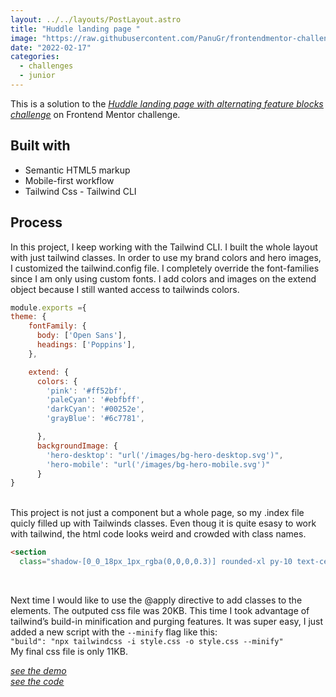 ```yaml
---
layout: ../../layouts/PostLayout.astro
title: "Huddle landing page "
image: "https://raw.githubusercontent.com/PanuGr/frontendmentor-challenges/main/junior/huddle-landing-page/screenshot.jpg"
date: "2022-02-17"
categories:
  - challenges
  - junior
---
```

This is a solution to the <ins>*[Huddle landing page with alternating feature blocks challenge](https://www.frontendmentor.io/challenges/huddle-landing-page-with-alternating-feature-blocks-5ca5f5981e82137ec91a5100)*</ins> on Frontend Mentor challenge.

## Built with
- Semantic HTML5 markup
- Mobile-first workflow
- Tailwind Css - Tailwind CLI

## Process
In this project, I keep working with the Tailwind CLI. I built the whole layout with just tailwind classes. In order to use my brand colors and hero images, I customized the tailwind.config file. I completely override the font-families since I am only using custom fonts. I add colors and images on the extend object because I still wanted access to tailwinds colors.

````js
module.exports ={
theme: {
    fontFamily: {
      body: ['Open Sans'],
      headings: ['Poppins'],
    },

    extend: {
      colors: {
        'pink': '#ff52bf',
        'paleCyan': '#ebfbff',
        'darkCyan': '#00252e',
        'grayBlue': '#6c7781',

      },
      backgroundImage: {
        'hero-desktop': "url('/images/bg-hero-desktop.svg')",
        'hero-mobile': "url('/images/bg-hero-mobile.svg')"
      }
}
````
<br>
This project is not just a component but a whole page, so my .index file quicly filled up with Tailwinds classes. Even thoug it is quite esasy to work with tailwind, the html code looks weird and crowded with class names.

````html
<section
  class="shadow-[0_0_18px_1px_rgba(0,0,0,0.3)] rounded-xl py-10 text-center space-y-4 max-w-7xl mx-auto xl:grid grid-cols-2 xl:place-items-center xl:text-left"></section>
````
<br>

Next time I would like to use the @apply directive to add classes to the elements.
The outputed css file was 20KB. This time I took advantage of tailwind’s build-in minification and purging features. It was super easy, I just added a new script with the `--minify` flag like this:</br>
``"build": "npx tailwindcss -i style.css -o style.css --minify"`` <br>
My final css file is only 11KB.

*<ins>[see the demo](https://panugr.github.io/frontendmentor-challenges/junior/huddle-landing-page)</ins>* <br>
*<ins>[see the code](https://github.com/PanuGr/frontendmentor-challenges/tree/main/junior/huddle-landing-page)</ins>*


